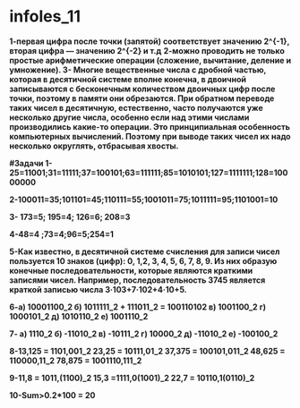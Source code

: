 # infoles_11
**1-первая цифра после точки (запятой) соответствует значению 2^{-1}, вторая цифра — значению 2^{-2} и т.д**
**2-можно проводить не только простые арифметические операции (сложение, вычитание, деление и умножение).
3- Многие вещественные числа с дробной частью, которая в десятичной системе вполне конечна, в двоичной записываются с бесконечным количеством двоичных цифр после точки, поэтому в памяти они обрезаются. При обратном переводе таких чисел в десятичную, естественно, часто получаются уже несколько другие числа, особенно если над этими числами производились какие-то операции. Это принципиальная особенность компьютерных вычислений. Поэтому при выводе таких чисел их надо несколько округлять, отбрасывая хвосты.**


  **#Задачи
1-25=11001;31=11111;37=100101;63=111111;85=1010101;127=1111111;128=10000000**


**2-100011=35;101101=45;110111=55;1001011=75;1011111=95;1101001=10**


**3- 173=5; 195=4; 126=6; 208=3**


**4-48=4 ;73=4;96=5;254=1**


**5-Как известно, в десятичной системе счисления для записи чисел пользуется 10 знаков (цифр): 0, 1,2, 3, 4, 5, 6, 7, 8, 9. Из них образую конечные последовательности, которые являются краткими записями чисел. Например, последовательность 3745 является краткой записью числа 3·103+7·102+4·10+5.**


**6-а) 10001100_2
 б) 1011111_2 + 111011_2 = 100110102
 в) 1001100_2
 г) 1000101_2
 д) 1010110_2
 е) 1001110_2**


**7- а) 1110_2
б) -11010_2
в) -10111_2
г) 10000_2
д) -11010_2
е) -100100_2**


**8-13,125 = 1101,001_2
23,25 = 10111,01_2
37,375 = 100101,011_2
48,625 = 110000,11_2
78,875 = 1001110,111_2**


**9-11,8 = 1011,(1100)_2
15,3 =1111,0(1001)_2
22,7 = 10110,1(0110)_2**

**10-Sum>0.2*100 = 20**






















